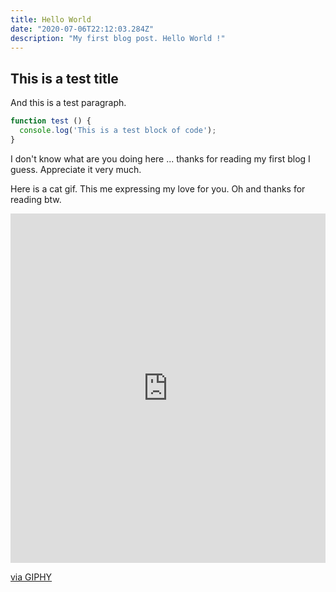 ```yaml
---
title: Hello World
date: "2020-07-06T22:12:03.284Z"
description: "My first blog post. Hello World !"
---
```


## This is a test title

And this is a test paragraph.

```js
function test () {
  console.log('This is a test block of code');
}
```

I don't know what are you doing here ... thanks for reading my first blog I guess. Appreciate it very much.

Here is a cat gif. This me expressing my love for you. Oh and thanks for reading btw.

<div style="width:100%;height:0;padding-bottom:111%;position:relative;"><iframe src="https://giphy.com/embed/v6aOjy0Qo1fIA" width="100%" height="100%" style="position:absolute" frameBorder="0" class="giphy-embed" allowFullScreen></iframe></div><p><a href="https://giphy.com/gifs/v6aOjy0Qo1fIA">via GIPHY</a></p>
